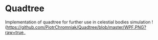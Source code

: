# Quadtree
Implementation of quadtree for further use in celestial bodies simulation
!(https://github.com/PiotrChromniak/Quadtree/blob/master/WPF.PNG?raw=true_
